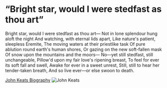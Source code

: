 <!DOCTYPE html>
<h1>
  “Bright star, would I were stedfast as thou art”
</h1>
<p>
  Bright star, would I were stedfast as thou art—
         Not in lone splendour hung aloft the night
And watching, with eternal lids apart,
         Like nature's patient, sleepless Eremite,
The moving waters at their priestlike task
         Of pure ablution round earth's human shores,
Or gazing on the new soft-fallen mask
         Of snow upon the mountains and the moors—
No—yet still stedfast, still unchangeable,
         Pillow'd upon my fair love's ripening breast,
To feel for ever its soft fall and swell,
         Awake for ever in a sweet unrest,
Still, still to hear her tender-taken breath,
And so live ever—or else swoon to death.
</p>
<a href="https://www.poetryfoundation.org/poets/john-keats">John Keats Biography</a>

<img src="https://upload.wikimedia.org/wikipedia/commons/1/1a/John_Keats_by_William_Hilton.jpg" alt="John Keats">
